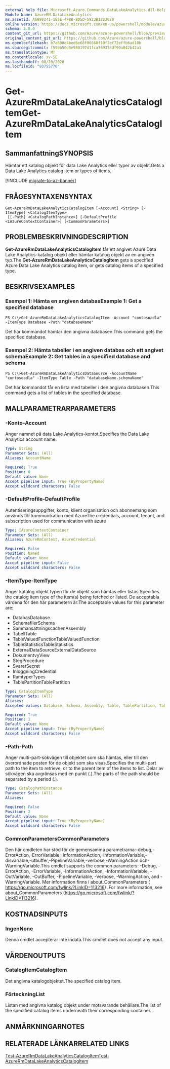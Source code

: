 ```yaml
---
external help file: Microsoft.Azure.Commands.DataLakeAnalytics.dll-Help.xml
Module Name: AzureRM.DataLakeAnalytics
ms.assetid: A6899341-1E5E-4F8B-8D5D-5923B1223628
online version: https://docs.microsoft.com/en-us/powershell/module/azurerm.datalakeanalytics/get-azurermdatalakeanalyticscatalogitem
schema: 2.0.0
content_git_url: https://github.com/Azure/azure-powershell/blob/preview/src/ResourceManager/DataLakeAnalytics/Commands.DataLakeAnalytics/help/Get-AzureRmDataLakeAnalyticsCatalogItem.md
original_content_git_url: https://github.com/Azure/azure-powershell/blob/preview/src/ResourceManager/DataLakeAnalytics/Commands.DataLakeAnalytics/help/Get-AzureRmDataLakeAnalyticsCatalogItem.md
ms.openlocfilehash: b7a608e4bed6e68f06660f10f2ef72effb6ad18b
ms.sourcegitcommit: f599b50d5e980197d1fca769378df90a842b42a1
ms.translationtype: MT
ms.contentlocale: sv-SE
ms.lasthandoff: 08/20/2020
ms.locfileid: "93755770"
---
```

# <span data-ttu-id="ddfda-101">Get-AzureRmDataLakeAnalyticsCatalogItem</span><span class="sxs-lookup"><span data-stu-id="ddfda-101">Get-AzureRmDataLakeAnalyticsCatalogItem</span></span>

## <span data-ttu-id="ddfda-102">Sammanfattning</span><span class="sxs-lookup"><span data-stu-id="ddfda-102">SYNOPSIS</span></span>
<span data-ttu-id="ddfda-103">Hämtar ett katalog objekt för data Lake Analytics eller typer av objekt.</span><span class="sxs-lookup"><span data-stu-id="ddfda-103">Gets a Data Lake Analytics catalog item or types of items.</span></span>

[!INCLUDE [migrate-to-az-banner](../../includes/migrate-to-az-banner.md)]

## <span data-ttu-id="ddfda-104">FRÅGESYNTAXEN</span><span class="sxs-lookup"><span data-stu-id="ddfda-104">SYNTAX</span></span>

```
Get-AzureRmDataLakeAnalyticsCatalogItem [-Account] <String> [-ItemType] <CatalogItemType>
 [[-Path] <CatalogPathInstance>] [-DefaultProfile <IAzureContextContainer>] [<CommonParameters>]
```

## <span data-ttu-id="ddfda-105">PROBLEMBESKRIVNING</span><span class="sxs-lookup"><span data-stu-id="ddfda-105">DESCRIPTION</span></span>
<span data-ttu-id="ddfda-106">**Get-AzureRmDataLakeAnalyticsCatalogItem** får ett angivet Azure Data Lake Analytics-katalog objekt eller hämtar katalog objekt av en angiven typ.</span><span class="sxs-lookup"><span data-stu-id="ddfda-106">The **Get-AzureRmDataLakeAnalyticsCatalogItem** gets a specified Azure Data Lake Analytics catalog item, or gets catalog items of a specified type.</span></span>

## <span data-ttu-id="ddfda-107">BESKRIVS</span><span class="sxs-lookup"><span data-stu-id="ddfda-107">EXAMPLES</span></span>

### <span data-ttu-id="ddfda-108">Exempel 1: Hämta en angiven databas</span><span class="sxs-lookup"><span data-stu-id="ddfda-108">Example 1: Get a specified database</span></span>
```
PS C:\>Get-AzureRmDataLakeAnalyticsCatalogItem -Account "contosoadla" -ItemType Database -Path "databaseName"
```

<span data-ttu-id="ddfda-109">Det här kommandot hämtar den angivna databasen.</span><span class="sxs-lookup"><span data-stu-id="ddfda-109">This command gets the specified database.</span></span>

### <span data-ttu-id="ddfda-110">Exempel 2: Hämta tabeller i en angiven databas och ett angivet schema</span><span class="sxs-lookup"><span data-stu-id="ddfda-110">Example 2: Get tables in a specified database and schema</span></span>
```
PS C:\>Get-AzureRmDataLakeAnalyticsDataSource -AccountName "contosoadla" -ItemType Table -Path "databaseName.schemaName"
```

<span data-ttu-id="ddfda-111">Det här kommandot får en lista med tabeller i den angivna databasen.</span><span class="sxs-lookup"><span data-stu-id="ddfda-111">This command gets a list of tables in the specified database.</span></span>

## <span data-ttu-id="ddfda-112">MALLPARAMETRAR</span><span class="sxs-lookup"><span data-stu-id="ddfda-112">PARAMETERS</span></span>

### <span data-ttu-id="ddfda-113">-Konto</span><span class="sxs-lookup"><span data-stu-id="ddfda-113">-Account</span></span>
<span data-ttu-id="ddfda-114">Anger namnet på data Lake Analytics-kontot.</span><span class="sxs-lookup"><span data-stu-id="ddfda-114">Specifies the Data Lake Analytics account name.</span></span>

```yaml
Type: String
Parameter Sets: (All)
Aliases: AccountName

Required: True
Position: 0
Default value: None
Accept pipeline input: True (ByPropertyName)
Accept wildcard characters: False
```

### <span data-ttu-id="ddfda-115">-DefaultProfile</span><span class="sxs-lookup"><span data-stu-id="ddfda-115">-DefaultProfile</span></span>
<span data-ttu-id="ddfda-116">Autentiseringsuppgifter, konto, klient organisation och abonnemang som används för kommunikation med Azure</span><span class="sxs-lookup"><span data-stu-id="ddfda-116">The credentials, account, tenant, and subscription used for communication with azure</span></span>

```yaml
Type: IAzureContextContainer
Parameter Sets: (All)
Aliases: AzureRmContext, AzureCredential

Required: False
Position: Named
Default value: None
Accept pipeline input: False
Accept wildcard characters: False
```

### <span data-ttu-id="ddfda-117">-ItemType</span><span class="sxs-lookup"><span data-stu-id="ddfda-117">-ItemType</span></span>
<span data-ttu-id="ddfda-118">Anger katalog objekt typen för de objekt som hämtas eller listas.</span><span class="sxs-lookup"><span data-stu-id="ddfda-118">Specifies the catalog item type of the item(s) being fetched or listed.</span></span>
<span data-ttu-id="ddfda-119">De acceptabla värdena för den här parametern är:</span><span class="sxs-lookup"><span data-stu-id="ddfda-119">The acceptable values for this parameter are:</span></span>

- <span data-ttu-id="ddfda-120">Databas</span><span class="sxs-lookup"><span data-stu-id="ddfda-120">Database</span></span>
- <span data-ttu-id="ddfda-121">Schemafiler</span><span class="sxs-lookup"><span data-stu-id="ddfda-121">Schema</span></span>
- <span data-ttu-id="ddfda-122">Sammansättningscachen</span><span class="sxs-lookup"><span data-stu-id="ddfda-122">Assembly</span></span>
- <span data-ttu-id="ddfda-123">Tabell</span><span class="sxs-lookup"><span data-stu-id="ddfda-123">Table</span></span>
- <span data-ttu-id="ddfda-124">TableValuedFunction</span><span class="sxs-lookup"><span data-stu-id="ddfda-124">TableValuedFunction</span></span>
- <span data-ttu-id="ddfda-125">TableStatistics</span><span class="sxs-lookup"><span data-stu-id="ddfda-125">TableStatistics</span></span>
- <span data-ttu-id="ddfda-126">ExternalDataSource</span><span class="sxs-lookup"><span data-stu-id="ddfda-126">ExternalDataSource</span></span>
- <span data-ttu-id="ddfda-127">Dokumentvy</span><span class="sxs-lookup"><span data-stu-id="ddfda-127">View</span></span>
- <span data-ttu-id="ddfda-128">Steg</span><span class="sxs-lookup"><span data-stu-id="ddfda-128">Procedure</span></span>
- <span data-ttu-id="ddfda-129">Svaret</span><span class="sxs-lookup"><span data-stu-id="ddfda-129">Secret</span></span>
- <span data-ttu-id="ddfda-130">Inloggning</span><span class="sxs-lookup"><span data-stu-id="ddfda-130">Credential</span></span>
- <span data-ttu-id="ddfda-131">Ramtyper</span><span class="sxs-lookup"><span data-stu-id="ddfda-131">Types</span></span>
- <span data-ttu-id="ddfda-132">TablePartition</span><span class="sxs-lookup"><span data-stu-id="ddfda-132">TablePartition</span></span>

```yaml
Type: CatalogItemType
Parameter Sets: (All)
Aliases: 
Accepted values: Database, Schema, Assembly, Table, TablePartition, TableValuedFunction, TableStatistics, ExternalDataSource, View, Procedure, Secret, Credential, Types, Package

Required: True
Position: 1
Default value: None
Accept pipeline input: True (ByPropertyName)
Accept wildcard characters: False
```

### <span data-ttu-id="ddfda-133">-Path</span><span class="sxs-lookup"><span data-stu-id="ddfda-133">-Path</span></span>
<span data-ttu-id="ddfda-134">Anger multi-part-sökvägen till objektet som ska hämtas, eller till den överordnade posten för de objekt som ska visas.</span><span class="sxs-lookup"><span data-stu-id="ddfda-134">Specifies the multi-part path to the item to retrieve, or to the parent item of the items to list.</span></span>
<span data-ttu-id="ddfda-135">Delar av sökvägen ska avgränsas med en punkt (.).</span><span class="sxs-lookup"><span data-stu-id="ddfda-135">The parts of the path should be separated by a period (.).</span></span>

```yaml
Type: CatalogPathInstance
Parameter Sets: (All)
Aliases: 

Required: False
Position: 2
Default value: None
Accept pipeline input: True (ByPropertyName)
Accept wildcard characters: False
```

### <span data-ttu-id="ddfda-136">CommonParameters</span><span class="sxs-lookup"><span data-stu-id="ddfda-136">CommonParameters</span></span>
<span data-ttu-id="ddfda-137">Den här cmdleten har stöd för de gemensamma parametrarna:-debug,-ErrorAction,-ErrorVariable,-InformationAction,-InformationVariable,-disvariable,-utbuffer,-PipelineVariable,-verbose,-WarningAction och-WarningVariable.</span><span class="sxs-lookup"><span data-stu-id="ddfda-137">This cmdlet supports the common parameters: -Debug, -ErrorAction, -ErrorVariable, -InformationAction, -InformationVariable, -OutVariable, -OutBuffer, -PipelineVariable, -Verbose, -WarningAction, and -WarningVariable.</span></span> <span data-ttu-id="ddfda-138">Mer information finns i about_CommonParameters ( https://go.microsoft.com/fwlink/?LinkID=113216) .</span><span class="sxs-lookup"><span data-stu-id="ddfda-138">For more information, see about_CommonParameters (https://go.microsoft.com/fwlink/?LinkID=113216).</span></span>

## <span data-ttu-id="ddfda-139">KOSTNADS</span><span class="sxs-lookup"><span data-stu-id="ddfda-139">INPUTS</span></span>

### <span data-ttu-id="ddfda-140">Ingen</span><span class="sxs-lookup"><span data-stu-id="ddfda-140">None</span></span>
<span data-ttu-id="ddfda-141">Denna cmdlet accepterar inte indata.</span><span class="sxs-lookup"><span data-stu-id="ddfda-141">This cmdlet does not accept any input.</span></span>

## <span data-ttu-id="ddfda-142">VÄRDEN</span><span class="sxs-lookup"><span data-stu-id="ddfda-142">OUTPUTS</span></span>

### <span data-ttu-id="ddfda-143">CatalogItem</span><span class="sxs-lookup"><span data-stu-id="ddfda-143">CatalogItem</span></span>
<span data-ttu-id="ddfda-144">Det angivna katalogobjektet.</span><span class="sxs-lookup"><span data-stu-id="ddfda-144">The specified catalog item.</span></span>

### <span data-ttu-id="ddfda-145">Förteckning<CatalogItem></span><span class="sxs-lookup"><span data-stu-id="ddfda-145">List<CatalogItem></span></span>
<span data-ttu-id="ddfda-146">Listan med angivna katalog objekt under motsvarande behållare.</span><span class="sxs-lookup"><span data-stu-id="ddfda-146">The list of the specified catalog items underneath their corresponding container.</span></span>

## <span data-ttu-id="ddfda-147">ANMÄRKNINGAR</span><span class="sxs-lookup"><span data-stu-id="ddfda-147">NOTES</span></span>

## <span data-ttu-id="ddfda-148">RELATERADE LÄNKAR</span><span class="sxs-lookup"><span data-stu-id="ddfda-148">RELATED LINKS</span></span>

[<span data-ttu-id="ddfda-149">Test-AzureRmDataLakeAnalyticsCatalogItem</span><span class="sxs-lookup"><span data-stu-id="ddfda-149">Test-AzureRmDataLakeAnalyticsCatalogItem</span></span>](./Test-AzureRmDataLakeAnalyticsCatalogItem.md)


